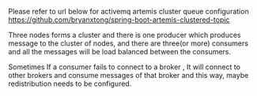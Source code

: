Please refer to url below for activemq artemis cluster queue configuration
https://github.com/bryanxtong/spring-boot-artemis-clustered-topic

Three nodes forms a cluster and there is one producer which produces message to the cluster of nodes, and there are three(or more) consumers and all the messages will be load balanced between the consumers.

Sometimes If a consumer fails to connect to a broker , It will connect to other brokers and consume messages of that broker and this way, maybe redistribution needs to be configured.
